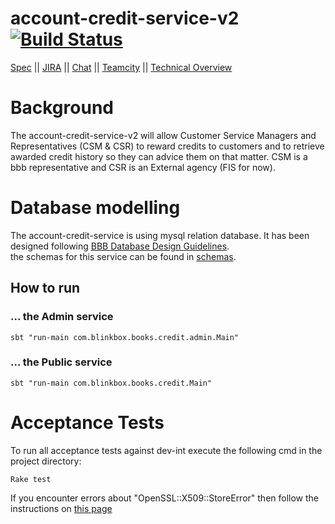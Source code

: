 # account-credit-service-v2 [![Build Status](http://grisham:8111/app/rest/builds/buildType:%28id:Books_Platform_Agora_AccountCreditServiceV2_Build%29/statusIcon)](http://grisham.blinkbox.local:8111/project.html?projectId=Books_Platform_Agora_AccountCreditServiceV2)

[Spec](http://jira.blinkbox.local/confluence/pages/viewpage.action?pageId=21436336) ||
[JIRA](http://jira.blinkbox.local/jira/secure/RapidBoard.jspa?rapidView=107) ||
[Chat](https://blinkbox.slack.com/messages/books-cust-services/) ||
[Teamcity](http://grisham.blinkbox.local:8111/project.html?projectId=Books_Platform_Agora_AccountCreditServiceV2) ||
[Technical Overview](https://git.mobcastdev.com/Agora/account-credit-service-v2/tree/master/accountCreditServiceV2-2.png)

# Background
The account-credit-service-v2 will allow Customer Service Managers and Representatives (CSM & CSR) to reward credits to customers and to retrieve awarded credit history so they can advice them on that matter. 
CSM is a bbb representative and CSR is an External agency (FIS for now).

# Database modelling
The account-credit-service is using mysql relation database. It has been designed following [BBB Database Design Guidelines](http://jira.blinkbox.local/confluence/display/PT/MySQL+Database+Design+Guidelines).  
the schemas for this service can be found in [schemas](https://git.mobcastdev.com/Agora/account-credit-service-v2/tree/master/schemas).

## How to run
### ... the Admin service
`sbt "run-main com.blinkbox.books.credit.admin.Main"`

### ... the Public service
`sbt "run-main com.blinkbox.books.credit.Main"`

# Acceptance Tests
To run all acceptance tests against dev-int execute the following cmd in the project directory:
```
Rake test
```

If you encounter errors about "OpenSSL::X509::StoreError" then follow the instructions on [this page](http://jira.blinkbox.local/confluence/display/PT/StartSSL+Certificates)
